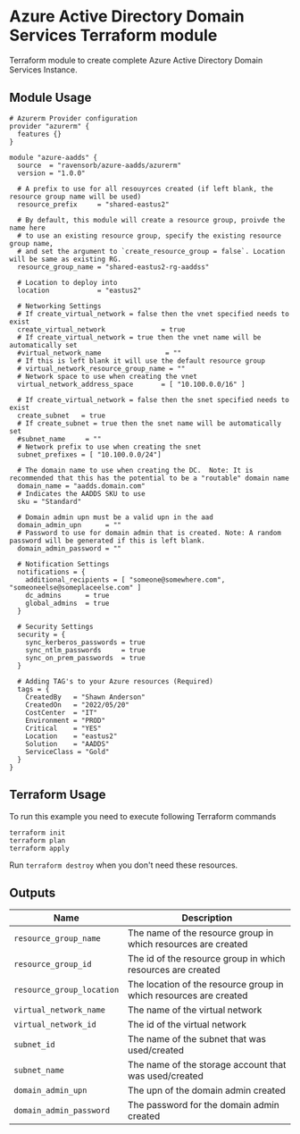 # Azure Active Directory Domain Services Terraform module

Terraform module to create complete Azure Active Directory Domain Services Instance.

## Module Usage

```hcl
# Azurerm Provider configuration
provider "azurerm" {
  features {}
}

module "azure-aadds" {
  source  = "ravensorb/azure-aadds/azurerm"
  version = "1.0.0"

  # A prefix to use for all resouyrces created (if left blank, the resource group name will be used)
  resource_prefix     = "shared-eastus2"

  # By default, this module will create a resource group, proivde the name here
  # to use an existing resource group, specify the existing resource group name, 
  # and set the argument to `create_resource_group = false`. Location will be same as existing RG. 
  resource_group_name = "shared-eastus2-rg-aaddss"
  
  # Location to deploy into
  location            = "eastus2"

  # Networking Settings
  # If create_virtual_network = false then the vnet specified needs to exist
  create_virtual_network              = true
  # If create_virtual_network = true then the vnet name will be automatically set
  #virtual_network_name                = ""
  # If this is left blank it will use the default resource group
  # virtual_network_resource_group_name = ""
  # Network space to use when creating the vnet
  virtual_network_address_space       = [ "10.100.0.0/16" ]

  # If create_virtual_network = false then the snet specified needs to exist
  create_subnet   = true
  # If create_subnet = true then the snet name will be automatically set
  #subnet_name     = ""
  # Network prefix to use when creating the snet
  subnet_prefixes = [ "10.100.0.0/24"]

  # The domain name to use when creating the DC.  Note: It is recommended that this has the potential to be a "routable" domain name
  domain_name = "aadds.domain.com"
  # Indicates the AADDS SKU to use 
  sku = "Standard"

  # Domain admin upn must be a valid upn in the aad 
  domain_admin_upn      = "" 
  # Password to use for domain admin that is created. Note: A random password will be generated if this is left blank.
  domain_admin_password = ""

  # Notification Settings
  notifications = { 
    additional_recipients = [ "someone@somewhere.com", "someoneelse@someplaceelse.com" ]
    dc_admins      = true
    global_admins  = true
  }

  # Security Settings
  security = {
    sync_kerberos_passwords = true
    sync_ntlm_passwords     = true
    sync_on_prem_passwords  = true
  }

  # Adding TAG's to your Azure resources (Required)
  tags = {
    CreatedBy   = "Shawn Anderson"
    CreatedOn   = "2022/05/20"
    CostCenter  = "IT"
    Environment = "PROD"
    Critical    = "YES"
    Location    = "eastus2"
    Solution    = "AADDS"
    ServiceClass = "Gold"
  }
}
```

## Terraform Usage

To run this example you need to execute following Terraform commands

```hcl
terraform init
terraform plan
terraform apply

```

Run `terraform destroy` when you don't need these resources.

## Outputs

Name | Description
---- | -----------
`resource_group_name`|The name of the resource group in which resources are created
`resource_group_id`|The id of the resource group in which resources are created
`resource_group_location`|The location of the resource group in which resources are created
`virtual_network_name`|The name of the virtual network
`virtual_network_id`|The id of the virtual network
`subnet_id`|The name of the subnet that was used/created
`subnet_name`|The name of the storage account that was used/created
`domain_admin_upn`|The upn of the domain admin created
`domain_admin_password`|The password for the domain admin created